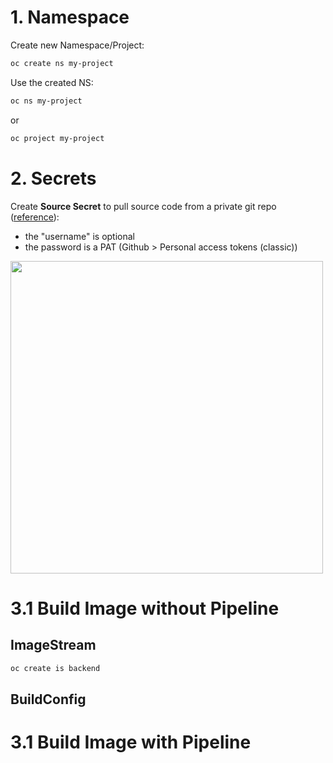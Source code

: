 # 1. Namespace
Create new Namespace/Project:
```bash
oc create ns my-project
```

Use the created NS:
```bash
oc ns my-project
```
or
```bash
oc project my-project
```

# 2. Secrets
Create **Source Secret** to pull source code from a private git repo ([reference](https://www.redhat.com/en/blog/private-git-repositories-part-4-hosting-repositories-gitlab)):

- the "username" is optional
- the password is a PAT (Github > Personal access tokens (classic))

<img src="../deployment/source-secret.png" width=500 />



# 3.1 Build Image without Pipeline
## ImageStream
```bash
oc create is backend
```
## BuildConfig
# 3.1 Build Image with Pipeline
